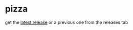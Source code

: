 # pizza

get the [latest release](https://github.com/wanjawischmeier/pizza-flizza/releases/latest) or a previous one from the releases tab

